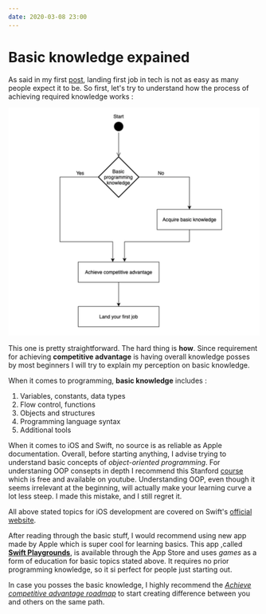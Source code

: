 ```yaml
---
date: 2020-03-08 23:00
---
```


# Basic knowledge expained


As said in my first [post](/posts/2020/Intro/), landing first job in tech is not as easy as many people expect it to be. So first, let's try to understand how the process of achieving required knowledge works : 

![Competitive advantage flow](/images/beginningflow.png)


This one is pretty straightforward. The hard thing is **how**. Since requirement for achieving **competitive advantage** is having overall knowledge posses by most beginners I will try to explain my perception on basic knowledge. 

When it comes to programming, **basic knowledge** includes :

1. Variables, constants, data types
2. Flow control, functions
3. Objects and structures
4. Programming language syntax 
5. Additional tools 

When it comes to iOS and Swift, no source is as reliable as Apple documentation.
Overall, before starting anything, I advise trying to understand basic concepts of _object-oriented programming_. For understaning OOP consepts in depth I recommend this Stanford [course](https://www.youtube.com/watch?v=KkMDCCdjyW8&list=PL47E7E3E9C3580684) which is free and available on youtube. Understanding OOP, even though it seems irrelevant at the beginning, will actually make your learning curve a lot less steep. I made this mistake, and I still regret it.

All above stated topics for iOS development are covered on Swift's [official website](https://swift.org).

After reading through the basic stuff, I would recommend using new app made by Apple which is super cool for learning basics. This app ,called **[Swift Playgrounds](https://apps.apple.com/de/app/swift-playgrounds/id1496833156?l=en&mt=12)**,  is available through the App Store and uses _games_ as a form of education for basic topics stated above. It requires no prior programming knowledge, so it si perfect for people just starting out.


In case you posses the basic knowledge, I highly recommend the _[Achieve competitive advantage roadmap]( /posts/2020/Achieve%20competitive%20knowledge%20Roadmap/)_ to start creating difference between you and others on the same path. 

